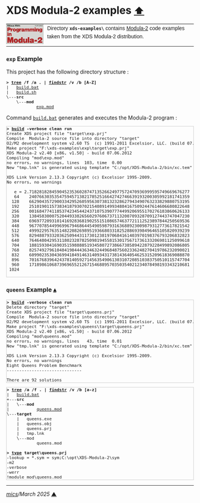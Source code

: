# <span id="top">XDS Modula-2 examples</span> <span style="font-size:90%;">[⬆](../README.md#top)</span>

<table style="font-family:Helvetica,Arial;line-height:1.6;">
  <tr>
  <td style="border:0;padding:0 10px 0 0;min-width:100px;">
    <a href="https://link.springer.com/chapter/10.1007/978-3-642-96757-3_1" rel="external"><img style="border:0;width:100px;" src="../docs/images/pim4.png" width="100" alt="Modula-2"/></a>
  </td>
  <td style="border:0;padding:0;vertical-align:text-top;">
    Directory <strong><code>xds-examples\</code></strong> contains <a href="https://link.springer.com/chapter/10.1007/978-3-642-96757-3_1" rel="external" title="Modula-2">Modula-2</a> code examples taken from the XDS Modula-2 distribution.
  </td>
  </tr>
</table>

### <span id="exp">`exp` Example</span>

This project has the following directory structure :

<pre style="font-size:80%;">
<b>&gt; <a href="">tree</a> /f /a . | <a href="">findstr</a> /v /b [A-Z]</b>
|   <a href="./exp/build.bat">build.bat</a>
|   <a href="./exp/build.sh">build.sh</a>
\---<b>src</b>
    \---<b>mod</b>
            <a href="./exp/src/mod/exp.mod">exp.mod</a>
</pre>

Command [`build.bat`](./exp/build.bat) generates and executes the Modula-2 program :

<pre style="font-size:80%;border:1px solid #cccccc;">
<b>&gt; <a href="./build.bat">build</a> -verbose clean run</b>
Create XDS project file "target\exp.prj"
Compile  Modula-2 source file into directory "target"
O2/M2 development system v2.60 TS  (c) 1991-2011 Excelsior, LLC. (build 07.06.2012)
Make project "F:\xds-examples\exp\target\exp.prj"
XDS Modula-2 v2.40 [x86, v1.50] - build 07.06.2012
Compiling "mod\exp.mod"
no errors, no warnings, lines  103, time  0.00
New "tmp.lnk" is generated using template "C:/opt/XDS-Modula-2/bin/xc.tem"

XDS Link Version 2.13.3 Copyright (c) Excelsior 1995-2009.
No errors, no warnings

   e = 2.7182818284590452353602874713526624977572470936999595749669676277
   64    2407663035354759457138217852516642742746639193200305992181741359
  128    6629043572900334295260595630738132328627943490763233829880753195
  192    2510190115738341879307021540891499348841675092447614606680822648
  256    0016847741185374234544243710753907774499206955170276183860626133
  320    1384583000752044933826560297606737113200709328709127443747047230
  384    6969772093101416928368190255151086574637721112523897844250569536
  448    9677078544996996794686445490598793163688923009879312773617821542
  512    4999229576351482208269895193668033182528869398496465105820939239
  576    8294887933203625094431173012381970684161403970198376793206832823
  640    7646480429531180232878250981945581530175671736133206981125099618
  704    1881593041690351598888519345807273866738589422879228499892086805
  768    8257492796104841984443634632449684875602336248270419786232090021
  832    6099023530436994184914631409343173814364054625315209618369088870
  896    7016768396424378140592714563549061303107208510383750510115747704
  960    1718986106873969655212671546889570350354021234078498193343210681
 1024
 </pre>

### <span id="queens">`queens` Example</span> [**&#x25B4;**](#top)

<pre style="font-size:80%;border:1px solid #cccccc;">
<b>&gt; <a href="./queens/build.bat">build</a> -verbose clean run</b>
Delete directory "target"
Create XDS project file "target\queens.prj"
Compile  Modula-2 source file into directory "target"
O2/M2 development system v2.60 TS  (c) 1991-2011 Excelsior, LLC. (build 07.06.2012)
Make project "F:\xds-examples\queens\target\queens.prj"
XDS Modula-2 v2.40 [x86, v1.50] - build 07.06.2012
Compiling "mod\queens.mod"
no errors, no warnings, lines   43, time  0.01
New "tmp.lnk" is generated using template "C:/opt/XDS-Modula-2/bin/xc.tem"

XDS Link Version 2.13.3 Copyright (c) Excelsior 1995-2009.
No errors, no warnings
Eight Queens Problem Benchmark
------------------------------

There are 92 solutions
</pre>

<pre style="font-size:80%;border:1px solid #cccccc;">
<b>&gt; <a href="https://learn.microsoft.com/en-us/windows-server/administration/windows-commands/tree" rel="external">tree</a> /a /f . | <a href="https://learn.microsoft.com/en-us/windows-server/administration/windows-commands/findstr" rel="external">findstr</a> /v /b [a-z]</b>
|   <a href="./queens/build.bat">build.bat</a>
+---<b>src</b>
|   \---<b>mod</b>
|           <a href="./queens/src/mod/queens.mod">queens.mod</a>
\---<b>target</b>
    |   queens.exe
    |   queens.obj
    |   queens.prj
    |   tmp.lnk
    \---mod
            queens.mod
&nbsp;
<b>&gt; <a href="https://learn.microsoft.com/en-us/windows-server/administration/windows-commands/type" rel="external">type</a> target\queens.prj</b>
-lookup = *.sym = sym;C:\opt\XDS-Modula-2\sym
-m2
-verbose
-werr
!module mod\queens.mod
</pre>

***

*[mics](https://lampwww.epfl.ch/~michelou/)/March 2025* [**&#9650;**](#top)
<span id="bottom">&nbsp;</span>

<!-- link refs -->

[apache_ant_cli]: https://ant.apache.org/manual/running.html
